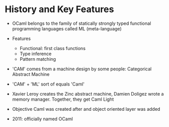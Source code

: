 # History and Key Features

+ OCaml belongs to the family of statically strongly typed functional programming languages called ML (meta-language)

+ Features
    + Functional: first class functions
    + Type inference
    + Pattern matching

+ 'CAM' comes from a machine design by some people: Categorical Abstract Machine
+ 'CAM' + 'ML' sort of equals 'Caml'
+ Xavier Leroy creates the Zinc abstract machine, Damien Doligez wrote a memory manager. Together, they get Caml Light
+ Objective Caml was created after and object oriented layer was added
+ 2011: officially named OCaml
